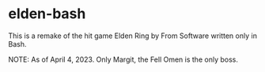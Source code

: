 # elden-bash
This is a remake of the hit game Elden Ring by From Software written only in Bash.

NOTE: As of April 4, 2023. Only Margit, the Fell Omen is the only boss.
